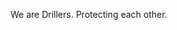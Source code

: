We are Drillers. Protecting each other.

<!---
drillers1/drillers1 is a ✨ special ✨ repository because its `README.md` (this file) appears on your GitHub profile.
You can click the Preview link to take a look at your changes.
--->
